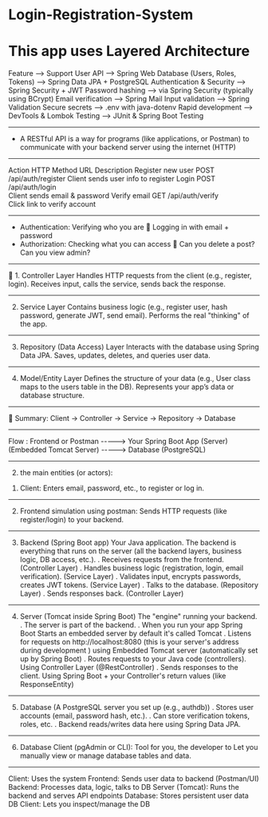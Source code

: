 # Login-Registration-System
# This app uses Layered Architecture

Feature	--> Support
User API --> Spring Web
Database (Users, Roles, Tokens)	--> Spring Data JPA + PostgreSQL
Authentication & Security --> Spring Security + JWT
Password hashing --> via Spring Security (typically using BCrypt)
Email verification --> Spring Mail
Input validation --> Spring Validation
Secure secrets --> .env with java-dotenv
Rapid development	--> DevTools & Lombok
Testing	--> JUnit & Spring Boot Testing
________________________________________
- A RESTful API is a way for programs (like applications, or Postman) to communicate with your backend server using the internet (HTTP)
________________________________________
Action 	HTTP Method    	URL    Description
Register new user   	POST 	/api/auth/register
Client sends user info to register
Login   	POST   	/api/auth/login    
Client sends email & password
Verify email 	GET  	/api/auth/verify   
Click link to verify account
________________________________________
- Authentication: Verifying who you are  Logging in with email + password
- Authorization: Checking what you can access  Can you delete a post? Can you view admin?
________________________________________
🧱 1. Controller Layer
Handles HTTP requests from the client (e.g., register, login).
Receives input, calls the service, sends back the response.
________________________________________
2. Service Layer
   Contains business logic (e.g., register user, hash password, generate JWT, send email).
   Performs the real "thinking" of the app.
________________________________________
3. Repository (Data Access) Layer
   Interacts with the database using Spring Data JPA.
   Saves, updates, deletes, and queries user data.
________________________________________
4. Model/Entity Layer
   Defines the structure of your data (e.g., User class maps to the users table in the DB).
   Represents your app’s data or database structure.
________________________________________
🔑 Summary:
Client → Controller → Service → Repository → Database
________________________________________
Flow :
Frontend or Postman -----> Your Spring Boot App (Server) (Embedded Tomcat Server) -----> Database (PostgreSQL)                       
________________________________________


2) the main entities (or actors):
1. Client: Enters email, password, etc., to register or log in.
________________________________________
2. Frontend simulation using postman: Sends HTTP requests (like register/login) to your backend.
________________________________________
3. Backend (Spring Boot app) Your Java application.
   The backend is everything that runs on the server (all the backend layers, business logic, DB access, etc.).
   . Receives requests from the frontend.  (Controller Layer)
   . Handles business logic (registration, login, email verification). (Service Layer)
   . Validates input, encrypts passwords, creates JWT tokens. (Service Layer)
   . Talks to the database. (Repository Layer)
   . Sends responses back. (Controller Layer)
________________________________________
4. Server (Tomcat inside Spring Boot) The "engine" running your backend.
   . The server is part of the backend.
   . When you run your app Spring Boot Starts an embedded server by default it's called Tomcat
   . Listens for requests on http://localhost:8080 (this is your server's address during development ) using Embedded Tomcat server (automatically set up by Spring Boot)
   . Routes requests to your Java code (controllers). Using Controller Layer (@RestController)
   . Sends responses to the client. Using Spring Boot + your Controller's return values (like ResponseEntity)
________________________________________
5. Database (A PostgreSQL server you set up (e.g., authdb))
   . Stores user accounts (email, password hash, etc.).
   . Can store verification tokens, roles, etc.
   . Backend reads/writes data here using Spring Data JPA.
________________________________________
6. Database Client (pgAdmin or CLI):
   Tool for you, the developer to Let you manually view or manage database tables and data.
________________________________________
Client: Uses the system
Frontend: Sends user data to backend (Postman/UI)
Backend: Processes data, logic, talks to DB
Server (Tomcat): Runs the backend and serves API endpoints
Database: Stores persistent user data
DB Client: Lets you inspect/manage the DB
